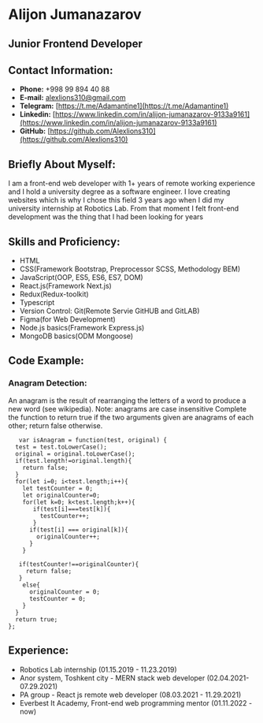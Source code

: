 # Alijon Jumanazarov

## Junior Frontend Developer

## Contact Information:

- **Phone:** +998 99 894 40 88
- **E-mail:** [alexlions310@gmail.com](mailto:alexlions310@gmail.com)
- **Telegram:** [https://t.me/Adamantine1](https://t.me/Adamantine1)
- **Linkedin:** [https://www.linkedin.com/in/alijon-jumanazarov-9133a9161](https://www.linkedin.com/in/alijon-jumanazarov-9133a9161)
- **GitHub:** [https://github.com/Alexlions310](https://github.com/Alexlions310)

## Briefly About Myself:

I am a front-end web developer with 1+ years of remote working experience and I hold a university degree as a software engineer. I love creating websites which is why I chose this field 3 years ago when I did my university internship at Robotics Lab. From that moment I felt front-end development was the thing that I had been looking for years

## Skills and Proficiency:

- HTML
- CSS(Framework Bootstrap, Preprocessor SCSS, Methodology BEM)
- JavaScript(OOP, ES5, ES6, ES7, DOM)
- React.js(Framework Next.js)
- Redux(Redux-toolkit)
- Typescript
- Version Control: Git(Remote Servie GitHUB and GitLAB)
- Figma(for Web Development)
- Node.js basics(Framework Express.js)
- MongoDB basics(ODM Mongoose)

## Code Example:

### Anagram Detection:

An anagram is the result of rearranging the letters of a word to produce a new word (see wikipedia). Note: anagrams are case insensitive
Complete the function to return true if the two arguments given are anagrams of each other; return false otherwise.

```
   var isAnagram = function(test, original) {
  test = test.toLowerCase();
  original = original.toLowerCase();
  if(test.length!=original.length){
    return false;
  }
  for(let i=0; i<test.length;i++){
    let testCounter = 0;
    let originalCounter=0;
    for(let k=0; k<test.length;k++){
       if(test[i]===test[k]){
         testCounter++;
       }
      if(test[i] === original[k]){
        originalCounter++;
      }
    }

   if(testCounter!==originalCounter){
     return false;
   }
    else{
      originalCounter = 0;
      testCounter = 0;
    }
  }
  return true;
};
```

## Experience:

- Robotics Lab internship (01.15.2019 - 11.23.2019)
- Anor system, Toshkent city - MERN stack web developer (02.04.2021-07.29.2021)
- PA group - React js remote web developer (08.03.2021 - 11.29.2021)
- Everbest It Academy, Front-end web programming mentor (01.11.2022 - now)
